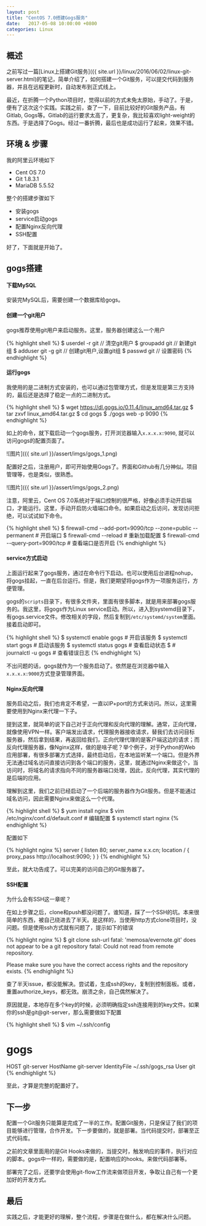 ```yaml
---
layout: post
title: "CentOS 7.0搭建Gogs服务"
date:   2017-05-08 10:00:00 +0800
categories: Linux
---
```


## 概述

之前写过一篇[Linux上搭建Git服务]({{ site.url }}/linux/2016/06/02/linux-git-server.html)的笔记，简单介绍了，如何搭建一个Git服务，可以提交代码到服务器，并且在远程更新时，自动发布到正式线上。

最近，在折腾一个Python项目时，觉得以前的方式未免太原始，手动了。于是，便有了这次这个实践。实践之前，查了一下，目前比较好的Git服务产品，有Gitlab, Gogs等。Gitlab的运行要求太高了，更复杂，我比较喜欢light-weight的东西。于是选择了Gogs。经过一番折腾，最后也是成功运行了起来，效果不错。

## 环境 & 步骤

我的阿里云环境如下

+ Cent OS 7.0
+ Git 1.8.3.1
+ MariaDB 5.5.52

整个的搭建步骤如下

+ 安装gogs
+ service启动gogs
+ 配置Nginx反向代理
+ SSH配置

好了，下面就是开始了。

## gogs搭建

#### 下载MySQL

安装完MySQL后，需要创建一个数据库给gogs。

#### 创建一个git用户

gogs推荐使用git用户来启动服务。这里，服务器创建这么一个用户

{% highlight shell %}
$ userdel -r git // 清空git用户
$ groupadd git // 新建git组
$ adduser git -g git // 创建git用户,设置git组
$ passwd git // 设置密码
{% endhighlight %}

#### 运行gogs

我使用的是二进制方式安装的，也可以通过包管理方式，但是发现是第三方支持的，最后还是选择了稳定一点的二进制方式。

{% highlight shell %}
$ wget https://dl.gogs.io/0.11.4/linux_amd64.tar.gz
$ tar zxvf linux_amd64.tar.gz
$ cd gogs
$ ./gogs web -p 9090
{% endhighlight %}

如上的命令，就下载启动一个gogs服务，打开浏览器输入`x.x.x.x:9090`, 就可以访问gogs的配置页面了。

![图片]({{ site.url }}/assert/imgs/gogs_1.png)

配置好之后，注册用户，即可开始使用Gogs了。界面和Github有几分神似。项目管理等，也是类似，很熟悉。

![图片]({{ site.url }}/assert/imgs/gogs_2.png)

注意，阿里云，Cent OS 7.0系统对于端口控制的很严格，好像必须手动开启端口，才能运行。这里，手动开启防火墙端口命令。如果启动之后访问，发现访问拒绝，可以试试如下命令。

{% highlight shell %}
$ firewall-cmd --add-port=9090/tcp --zone=public --permanent # 开启端口
$ firewall-cmd --reload # 重新加载配置
$ firewall-cmd --query-port=9090/tcp # 查看端口是否开启
{% endhighlight %}

#### service方式启动

上面运行起来了gogs服务，通过在命令行下启动。也可以使用后台进程nohup，将gogs挂起，一直在后台运行。但是，我们更期望将gogs作为一项服务运行，方便管理。

gogs的`scripts`目录下，有很多文件夹，里面有很多脚本，就是用来部署gogs服务的。我这里，将gogs作为Linux service启动。所以，进入到systemd目录下，有gogs.service文件。修改相关的字段，然后复制到`/etc/systemd/system`里面。接着启动即可。

{% highlight shell %}
$ systemctl enable gogs # 开启该服务
$ systemctl start gogs # 启动该服务
$ systemctl status gogs # 查看启动状态
$ # journalctl -u gogs # 查看错误日志
{% endhighlight %}

不出问题的话，gogs就作为一个服务启动了。依然是在浏览器中输入`x.x.x.x:9000`方式登录管理界面。

#### Nginx反向代理

服务启动之后，我们也肯定不希望，一直以IP+port的方式来访问。所以，这里需要使用到Nginx来代理一下子。

提到这里，就简单的说下自己对于正向代理和反向代理的理解。通常，正向代理，就像使用VPN一样。客户端发出请求，代理服务器接收请求，替我们去访问目标服务器，然后拿到结果，再返回给我们，正向代理代理的是客户端这边的请求；而反向代理服务器，像Nginx这样，做的是啥子呢？举个例子，对于Python的Web应用部署，有很多部署方式选择，最终启动后，在本地监听某一个端口。但是外界无法通过域名访问直接访问到各个端口的服务，这里，就通过Nginx来做这个，当访问时，将域名的请求指向不同的服务器端口处理，因此，反向代理，其实代理的是后端的应用。

理解到这里，我们之前已经启动了一个后端的服务器作为Git服务。但是不能通过域名访问，因此需要Nginx来做这么一个代理。

{% highlight shell %}
$ yum install nginx
$ vim /etc/nginx/conf.d/default.conf # 编辑配置
$ systemctl start nginx
{% endhighlight %}

配置如下

{% highlight nginx %}
server {
  listen          80;
  server_name     x.x.cn;
  location / {
    proxy_pass      http://localhost:9090;
  }
}
{% endhighlight %}

至此，就大功告成了。可以完美的访问自己的Git服务器了。

#### SSH配置

为什么会有SSH这一章呢？

在如上步骤之后，clone和push都没问题了。谁知道，踩了一个SSH的坑。本来很简单的东西，被自己绕进去了半天。是这样的，当使用http方式clone项目时，没问题。但是使用ssh方式就有问题了，提示如下的错误

{% highlight nginx %}
$ git clone ssh-url
fatal: 'memosa/evernote.git' does not appear to be a git repository
fatal: Could not read from remote repository.

Please make sure you have the correct access rights
and the repository exists.
{% endhighlight %}

查了半天issue，都没能解决。尝试着，生成ssh的key，复制到控制面板。或者，重置authorize_keys，都无效。崩溃之余，自己偶然解决了。

原因就是，本地存在多个key的时候，必须明确指定ssh连接用到的key文件。如果你的ssh是git@git-server，那么需要做如下配置

{% highlight shell %}
$ vim ~/.ssh/config
# gogs
HOST git-server
    HostName git-server
    IdentityFile ~/.ssh/gogs_rsa
    User git
{% endhighlight %}

至此，才算是完整的配置好了。

## 下一步

配置一个Git服务只能算是完成了一半的工作。配置Git服务，只是保证了我们的项目能够进行管理，合作开发。下一步要做的，就是部署。当代码提交时，部署至正式代码库。

之前的文章里面用的是Git Hooks来做的，当提交时，触发响应的事件，执行对应的脚本。gogs中一样的，需要做的是，配置响应的hooks。来做代码部署等。

部署完了之后，还要学会使用git-flow工作流来做项目开发，争取让自己有一个更加好的开发方式。

## 最后

实践之后，才能更好的理解，整个流程，步骤是在做什么，都在解决什么问题。